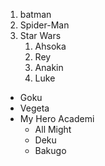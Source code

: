1. batman
2. Spider-Man
3. Star Wars
    1. Ahsoka
    2. Rey
    3. Anakin
    4. Luke

* Goku
* Vegeta
* My Hero Academi
    * All Might
    * Deku
    * Bakugo
